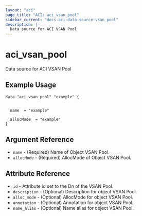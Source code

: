 ```yaml
---
layout: "aci"
page_title: "ACI: aci_vsan_pool"
sidebar_current: "docs-aci-data-source-vsan_pool"
description: |-
  Data source for ACI VSAN Pool
---
```


# aci_vsan_pool #
Data source for ACI VSAN Pool

## Example Usage ##

```hcl
data "aci_vsan_pool" "example" {


  name  = "example"

  allocMode  = "example"
}
```
## Argument Reference ##
* `name` - (Required) Name of Object VSAN Pool.
* `allocMode` - (Required) AllocMode of Object VSAN Pool.


## Attribute Reference

* `id` - Attribute id set to the Dn of the VSAN Pool.
* `description` - (Optional) Description for object VSAN Pool.
* `alloc_mode` - (Optional) AllocMode for object VSAN Pool.
* `annotation` - (Optional) Annotation for object VSAN Pool.
* `name_alias` - (Optional) Name alias for object VSAN Pool.
